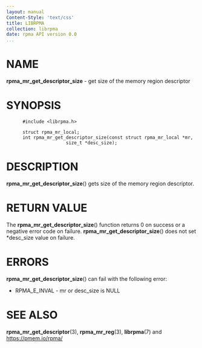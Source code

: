 ```yaml
---
layout: manual
Content-Style: 'text/css'
title: LIBRPMA
collection: librpma
date: rpma API version 0.0
...
```


[comment]: <> (SPDX-License-Identifier: BSD-3-Clause)
[comment]: <> (Copyright 2020, Intel Corporation)

NAME
====

**rpma\_mr\_get\_descriptor\_size** - get size of the memory region
descriptor

SYNOPSIS
========

          #include <librpma.h>

          struct rpma_mr_local;
          int rpma_mr_get_descriptor_size(const struct rpma_mr_local *mr,
                          size_t *desc_size);

DESCRIPTION
===========

**rpma\_mr\_get\_descriptor\_size**() gets size of the memory region
descriptor.

RETURN VALUE
============

The **rpma\_mr\_get\_descriptor\_size**() function returns 0 on success
or a negative error code on failure.
**rpma\_mr\_get\_descriptor\_size**() does not set \*desc\_size value on
failure.

ERRORS
======

**rpma\_mr\_get\_descriptor\_size**() can fail with the following error:

-   RPMA\_E\_INVAL - mr or desc\_size is NULL

SEE ALSO
========

**rpma\_mr\_get\_descriptor**(3), **rpma\_mr\_reg**(3), **librpma**(7)
and https://pmem.io/rpma/
